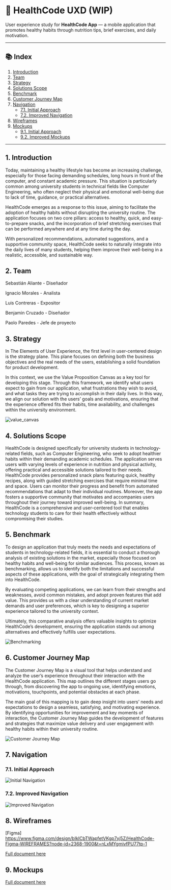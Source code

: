 # 💚  HealthCode UXD (WIP)

User experience study for **HealthCode App** — a mobile application that promotes healthy habits through nutrition tips, brief exercises, and daily motivation.

---

## 📚 Index

1. [Introduction](#1-introduction)
2. [Team](#2-team)
3. [Strategy](#3-strategy)
4. [Solutions Scope](#4-solutions-scope)
5. [Benchmark](#5-benchmark)
6. [Customer Journey Map](#6-customer-journey-map)
7. [Navigation](#7-navigation)
   - [7.1. Initial Approach](#71-initial-approach)
   - [7.2. Improved Navigation](#72-improved-navigation)
8. [Wireframes](#8-wireframes)
9. [Mockups](#9-mockups)
   - [9.1. Initial Approach](#91-initial-approach)
   - [9.2. Improved Mockups](#92-improved-mockups)

---

## 1. Introduction

Today, maintaining a healthy lifestyle has become an increasing challenge, especially for those facing demanding schedules, long hours in front of the computer, and constant academic pressure. This situation is particularly common among university students in technical fields like Computer Engineering, who often neglect their physical and emotional well-being due to lack of time, guidance, or practical alternatives.

HealthCode emerges as a response to this issue, aiming to facilitate the adoption of healthy habits without disrupting the university routine. The application focuses on two core pillars: access to healthy, quick, and easy-to-prepare snacks, and the incorporation of brief stretching exercises that can be performed anywhere and at any time during the day.

With personalized recommendations, automated suggestions, and a supportive community space, HealthCode seeks to naturally integrate into the daily lives of many students, helping them improve their well-being in a realistic, accessible, and sustainable way.

## 2. Team

Sebastián Aliante - Diseñador 

Ignacio Morales - Analista

Luis Contreras - Expositor

Benjamin Cruzado - Diseñador

Paolo Paredes - Jefe de proyecto


## 3. Strategy

In The Elements of User Experience, the first level in user-centered design is the strategy plane. This plane focuses on defining both the business objectives and the real needs of the users, establishing a solid foundation for product development.

In this context, we use the Value Proposition Canvas as a key tool for developing this stage. Through this framework, we identify what users expect to gain from our application, what frustrations they wish to avoid, and what tasks they are trying to accomplish in their daily lives. In this way, we align our solution with the users’ goals and motivations, ensuring that the experience offered fits their habits, time availability, and challenges within the university environment.

![value_canvas](./Value.png)

## 4. Solutions Scope

HealthCode is designed specifically for university students in technology-related fields, such as Computer Engineering, who seek to adopt healthier habits within their demanding academic schedules. The application serves users with varying levels of experience in nutrition and physical activity, offering practical and accessible solutions tailored to their needs. HealthCode provides personalized snack plans featuring quick, healthy recipes, along with guided stretching exercises that require minimal time and space. Users can monitor their progress and benefit from automated recommendations that adapt to their individual routines. Moreover, the app fosters a supportive community that motivates and accompanies users throughout their journey toward improved well-being. In summary, HealthCode is a comprehensive and user-centered tool that enables technology students to care for their health effectively without compromising their studies.



## 5. Benchmark

To design an application that truly meets the needs and expectations of students in technology-related fields, it is essential to conduct a thorough analysis of existing solutions in the market, especially those focused on healthy habits and well-being for similar audiences. This process, known as benchmarking, allows us to identify both the limitations and successful aspects of these applications, with the goal of strategically integrating them into HealthCode.

By evaluating competing applications, we can learn from their strengths and weaknesses, avoid common mistakes, and adopt proven features that add value. This provides us with a clear understanding of current market demands and user preferences, which is key to designing a superior experience tailored to the university context.

Ultimately, this comparative analysis offers valuable insights to optimize HealthCode’s development, ensuring the application stands out among alternatives and effectively fulfills user expectations.

![Benchmarking](./Berchmarking.png)

## 6. Customer Journey Map
The Customer Journey Map is a visual tool that helps understand and analyze the user’s experience throughout their interaction with the HealthCode application. This map outlines the different stages users go through, from discovering the app to ongoing use, identifying emotions, motivations, touchpoints, and potential obstacles at each phase.

The main goal of this mapping is to gain deep insight into users’ needs and expectations to design a seamless, satisfying, and motivating experience. By identifying opportunities for improvement and key moments of interaction, the Customer Journey Map guides the development of features and strategies that maximize value delivery and user engagement with healthy habits within their university routine.

![Customer Journey Map](./JourneyMap.png)

## 7. Navigation

### 7.1. Initial Approach

![Initial Navigation](./PrimeraVision.png)

### 7.2. Improved Navigation

![Improved Navigation](./SiteMap.png)

## 8. Wireframes
[Figma] https://www.figma.com/design/bIkICbTWapfetVKgp7xj5Z/HealthCode-Figma-WIREFRAMES?node-id=2368-1900&t=nLxMYgmivfPU77tp-1

[Full document here](Deliverables/HealthCode_Figma_WIREFRAMES.pdf)

## 9. Mockups

[Full document here](Deliverables/HealthCode-Figma-HD.pdf)

